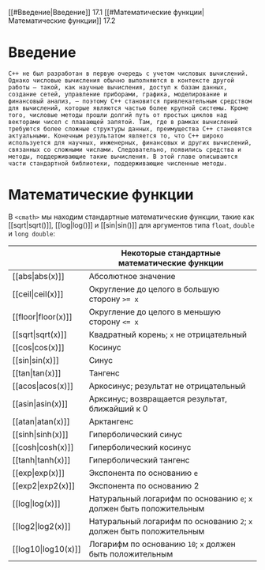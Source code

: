 
[[#Введение|Введение]] 17.1
[[#Математические функции|Математические функции]] 17.2


# Введение

	C++ не был разработан в первую очередь с учетом числовых вычислений. Однако числовые вычисления обычно выполняются в контексте другой работы – такой, как научные вычисления, доступ к базам данных, создание сетей, управление приборами, графика, моделирование и финансовый анализ, – поэтому C++ становится привлекательным средством для вычислений, которые являются частью более крупной системы. Кроме того, числовые методы прошли долгий путь от простых циклов над векторами чисел с плавающей запятой. Там, где в рамках вычислений требуются более сложные структуры данных, преимущества C++ становятся актуальными. Конечным результатом является то, что C++ широко используется для научных, инженерных, финансовых и других вычислений, связанных со сложными числами. Следовательно, появились средства и методы, поддерживающие такие вычисления. В этой главе описываются части стандартной библиотеки, поддерживающие численные методы.

# Математические функции

В `<cmath>` мы находим стандартные математические функции, такие как [[sqrt|sqrt()]], [[log|log()]] и [[sin|sin()]] для аргументов типа `float`, `double` и `long double`:

|                     | Некоторые стандартные математические функции                         |
| ------------------- | -------------------------------------------------------------------- |
| [[abs\|abs(x)]]     | Абсолютное значение                                                  |
| [[ceil\|ceil(x)]]   | Округление до целого в большую сторону `>= x`                        |
| [[floor\|floor(x)]] | Округление до целого в меньшую сторону `<= x`                        |
| [[sqrt\|sqrt(x)]]   | Квадратный корень; `x` не отрицательный                              |
| [[cos\|cos(x)]]     | Косинус                                                              |
| [[sin\|sin(x)]]     | Синус                                                                |
| [[tan\|tan(x)]]     | Тангенс                                                              |
| [[acos\|acos(x)]]   | Аркосинус; результат не отрицательный                                |
| [[asin\|asin(x)]]   | Арксинус; возвращается результат, ближайший к 0                      |
| [[atan\|atan(x)]]   | Арктангенс                                                           |
| [[sinh\|sinh(x)]]   | Гиперболический синус                                                |
| [[cosh\|cosh(x)]]   | Гиперболический косинус                                              |
| [[tanh\|tanh(x)]]   | Гиперболический тангенс                                              |
| [[exp\|exp(x)]]     | Экспонента по основанию `е`                                          |
| [[exp2\|exp2(x)]]   | Экспонента по основанию 2                                            |
| [[log\|log(x)]]     | Натуральный логарифм по основанию `е`; `x` должен быть положительным |
| [[log2\|log2(x)]]   | Натуральный логарифм по основанию `2`; `x` должен быть положительным |
| [[log10\|log10(x)]] | Логарифм по основанию `10`; `x` должен быть положительным            |

















































